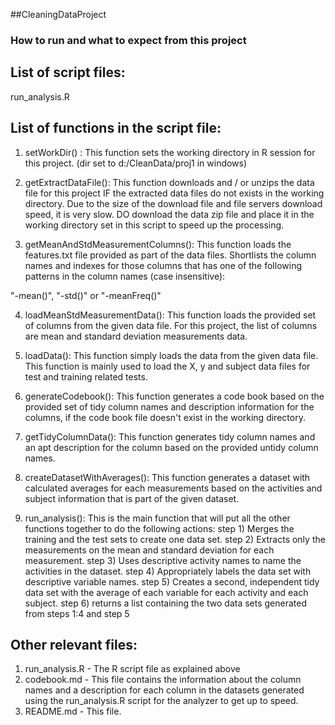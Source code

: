 ##CleaningDataProject

### How to run and what to expect from this project

List of script files:
---------------------
run_analysis.R

List of functions in the script file:
-------------------------------------
1) setWorkDir() : This function sets the working directory in R session for this project. (dir set to d:/CleanData/proj1 in windows)

2) getExtractDataFile(): This function downloads and / or unzips the data file for this project IF the extracted data files do not exists in the working directory. Due to the size of the download file and file servers download speed, it is very slow. DO download the data zip file and place it in the working directory set in this script to speed up the processing.

3) getMeanAndStdMeasurementColumns(): This function loads the features.txt file provided as part of the data files. Shortlists the column names and indexes for those columns that has one of the following patterns in the column names (case insensitive): 

"-mean()", 
"-std()" or 
"-meanFreq()"

4) loadMeanStdMeasurementData(): This function loads the provided set of columns from the given data file. For this project, the list of columns are mean and standard deviation measurements data.

5) loadData(): This function simply loads the data from the given data file. This function is mainly used to load the X, y and subject data files for test and training related tests.

6) generateCodebook(): This function generates a code book based on the provided set of tidy column names and description information for the columns, if the code book file doesn't exist in the working directory.

7) getTidyColumnData(): This function generates tidy column names and an apt description for the column based on the provided untidy column names.

8) createDatasetWithAverages(): This function generates a dataset with calculated averages for each measurements based on the activities and subject information that is part of the given dataset.

9) run_analysis(): This is the main function that will put all the other functions together to do the following actions:
step 1) Merges the training and the test sets to create one data set.
step 2) Extracts only the measurements on the mean and standard deviation for each measurement.
step 3) Uses descriptive activity names to name the activities in the dataset.
step 4) Appropriately labels the data set with descriptive variable names.
step 5) Creates a second, independent tidy data set with the average of each variable for each activity and each subject. 
step 6) returns a list containing the two data sets generated from steps 1:4 and step 5


Other relevant files:
---------------------

1) run_analysis.R - The R script file as explained above
2) codebook.md    - This file contains the information about the column names and a description for each column in the datasets generated using the run_analysis.R script for the analyzer to get up to speed.
3) README.md      - This file.
